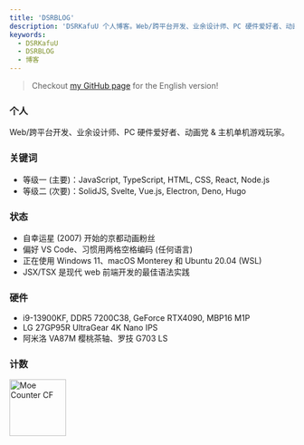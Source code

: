 ```yaml
---
title: 'DSRBLOG'
description: 'DSRKafuU 个人博客。Web/跨平台开发、业余设计师、PC 硬件爱好者、动画党 & 主机单机游戏玩家。'
keywords:
  - DSRKafuU
  - DSRBLOG
  - 博客
---
```


> Checkout [my GitHub page](https://github.com/dsrkafuu) for the English version!

### 个人

Web/跨平台开发、业余设计师、PC 硬件爱好者、动画党 & 主机单机游戏玩家。

### 关键词

- 等级一 (主要)：JavaScript, TypeScript, HTML, CSS, React, Node.js
- 等级二 (次要)：SolidJS, Svelte, Vue.js, Electron, Deno, Hugo

### 状态

- 自幸运星 (2007) 开始的京都动画粉丝
- 偏好 VS Code、习惯用两格空格编码 (任何语言)
- 正在使用 Windows 11、macOS Monterey 和 Ubuntu 20.04 (WSL)
- JSX/TSX 是现代 web 前端开发的最佳语法实践

### 硬件

- i9-13900KF, DDR5 7200C38, GeForce RTX4090, MBP16 M1P
- LG 27GP95R UltraGear 4K Nano IPS
- 阿米洛 VA87M 樱桃茶轴、罗技 G703 LS

### 计数

<a href="https://github.com/dsrkafuu/moe-counter-cf#readme" target="_blank" rel="noopener">
  <img height="100" src="https://count.dsrkafuu.net/dsrkafuu:home" alt="Moe Counter CF" />
</a>
